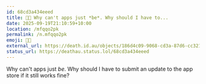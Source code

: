 ```yaml
---
id: 68cd3a434eeed
title: 😵‍💫 Why can't apps just *be*. Why should I have to...
date: 2025-09-19T21:10:59+10:00
location: /mfqqo2pk
permalink: /n.mfqqo2pk
emoji: 😵‍💫
external_url: https://death.id.au/objects/186d4c09-9068-cd3a-87d6-cc3214384344
status_url: https://deathau.status.lol/68cd3a434eeed
---
```


Why can't apps just *be*. Why should I have to submit an update to the app store if it still works fine?
